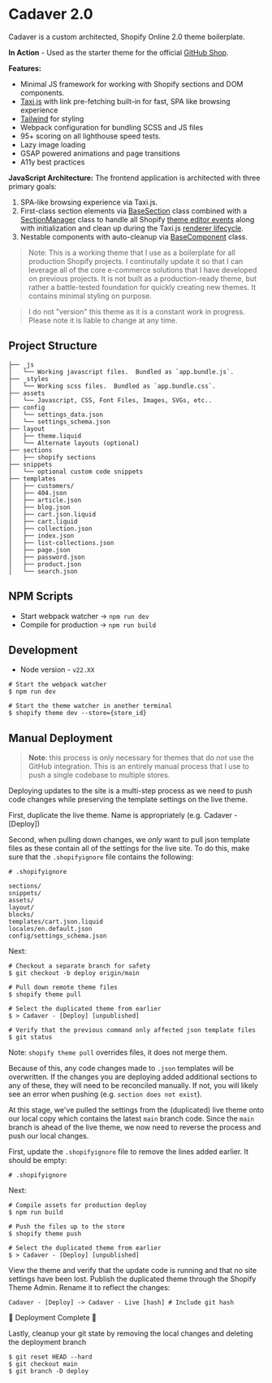 # Cadaver 2.0

Cadaver is a custom architected, Shopify Online 2.0 theme boilerplate.

__In Action__ - Used as the starter theme for the official [GitHub Shop](https://thegithubshop.com/).

__Features:__
- Minimal JS framework for working with Shopify sections and DOM components.
- [Taxi.js](https://taxi.js.org/) with link pre-fetching built-in for fast, SPA like browsing experience
- [Tailwind](https://v3.tailwindcss.com/) for styling
- Webpack configuration for bundling SCSS and JS files
- 95+ scoring on all lighthouse speed tests.
- Lazy image loading
- GSAP powered animations and page transitions
- A11y best practices

__JavaScript Architecture:__
The frontend application is architected with three primary goals:
1. SPA-like browsing experience via Taxi.js.
2. First-class section elements via [BaseSection](_scripts/sections/base.js) class combined with a [SectionManager](_scripts/core/sectionManager.js) class to handle all Shopify [theme editor events](https://shopify.dev/docs/storefronts/themes/best-practices/editor/integrate-sections-and-blocks) along with initialization and clean up during the Taxi.js [renderer lifecycle](https://taxi.js.org/renderers/).
3. Nestable components with auto-cleanup via [BaseComponent](_scripts/components/base.js) class.

> Note: This is a working theme that I use as a boilerplate for all production Shopify projects.  I continutally update it so that I can leverage all of the core e-commerce solutions that I have developed on previous projects.  It is not built as a production-ready theme, but rather a battle-tested foundation for quickly creating new themes.  It contains minimal styling on purpose.

> I do not "version" this theme as it is a constant work in progress.  Please note it is liable to change at any time.

## Project Structure

```
├── _js
│   └── Working javascript files.  Bundled as `app.bundle.js`.
├── _styles
│   └── Working scss files.  Bundled as `app.bundle.css`.
├── assets
│   └── Javascript, CSS, Font Files, Images, SVGs, etc..
├── config
│   └── settings_data.json
│   └── settings_schema.json
├── layout
│   ├── theme.liquid
│   └── Alternate layouts (optional)
├── sections
│   ├── shopify sections
├── snippets
│   └── optional custom code snippets
├── templates
│   ├── customers/
│   ├── 404.json
│   ├── article.json
│   ├── blog.json
│   ├── cart.json.liquid
│   ├── cart.liquid
│   ├── collection.json
│   ├── index.json
│   ├── list-collections.json
│   ├── page.json
│   ├── password.json
│   ├── product.json
│   └── search.json
```

## NPM Scripts

- Start webpack watcher -> `npm run dev`
- Compile for production -> `npm run build`

## Development

- Node version - `v22.XX`

```
# Start the webpack watcher
$ npm run dev

# Start the theme watcher in another terminal
$ shopify theme dev --store={store_id}
```

## Manual Deployment
> __Note__: this process is only necessary for themes that do _not_ use the GitHub integration.  This is an entirely manual process that I use to push a single codebase to multiple stores.

Deploying updates to the site is a multi-step process as we need to push code changes while preserving the template settings on the live theme.

First, duplicate the live theme.  Name is appropriately (e.g. Cadaver - [Deploy])

Second, when pulling down changes, we *only* want to pull json template files as these contain all of the settings for the live site.  To do this, make sure that the `.shopifyignore` file contains the following:

```
# .shopifyignore

sections/
snippets/
assets/
layout/
blocks/
templates/cart.json.liquid
locales/en.default.json
config/settings_schema.json
```

Next:
```
# Checkout a separate branch for safety
$ git checkout -b deploy origin/main

# Pull down remote theme files
$ shopify theme pull

# Select the duplicated theme from earlier
$ > Cadaver - [Deploy] [unpublished]

# Verify that the previous command only affected json template files
$ git status
```
Note: `shopify theme pull` overrides files, it does not merge them.

Because of this, any code changes made to `.json` templates will be overwritten.  If the changes you are deploying added additional sections to any of these, they will need to be reconciled manually.  If not, you will likely see an error when pushing (e.g. `section does not exist`).

At this stage, we've pulled the settings from the (duplicated) live theme onto our local copy which contains the latest `main` branch code.  Since the `main` branch is ahead of the live theme, we now need to reverse the process and push our local changes.

First, update the `.shopifyignore` file to remove the lines added earlier.  It should be empty:

```
# .shopifyignore

```

Next:
```
# Compile assets for production deploy
$ npm run build

# Push the files up to the store
$ shopify theme push

# Select the duplicated theme from earlier
$ > Cadaver - [Deploy] [unpublished]
```

View the theme and verify that the update code is running and that no site settings have been lost.  Publish the duplicated theme through the Shopify Theme Admin.  Rename it to reflect the changes:

```
Cadaver - [Deploy] -> Cadaver - Live [hash] # Include git hash
```

🎉 Deployment Complete 🎉

Lastly, cleanup your git state by removing the local changes and deleting the deployment branch
```
$ git reset HEAD --hard
$ git checkout main
$ git branch -D deploy
```